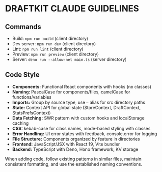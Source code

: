 # DRAFTKIT CLAUDE GUIDELINES

## Commands
- Build: `npm run build` (client directory)
- Dev server: `npm run dev` (client directory)
- Lint: `npm run lint` (client directory)
- Preview: `npm run preview` (client directory)
- Server: `deno run --allow-net main.ts` (server directory)

## Code Style
- **Components:** Functional React components with hooks (no classes)
- **Naming:** PascalCase for components/files, camelCase for functions/variables
- **Imports:** Group by source type, use `~` alias for src directory paths
- **State:** Context API for global state (StoreContext, DraftContext, StatsPrefsContext)
- **Data Fetching:** SWR pattern with custom hooks and localStorage caching
- **CSS:** kebab-case for class names, mode-based styling with classes
- **Error Handling:** UI error states with feedback, console.error for logging
- **File Structure:** Components organized by feature in directories
- **Frontend:** JavaScript/JSX with React 19, Vite bundler
- **Backend:** TypeScript with Deno, Hono framework, KV storage

When adding code, follow existing patterns in similar files, maintain consistent formatting, and use the established naming conventions.